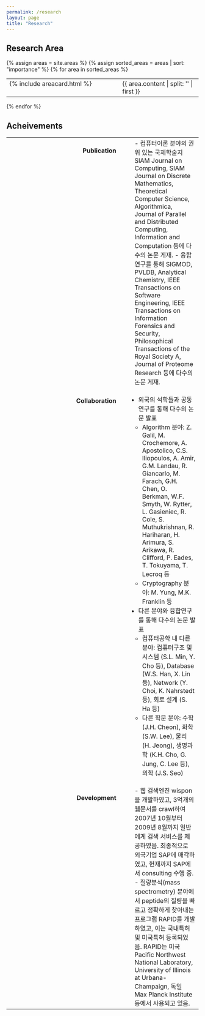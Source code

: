 ```yaml
---
permalink: /research
layout: page
title: "Research"
---
```


## Research Area

{% assign areas = site.areas %} 
{% assign sorted_areas = areas | sort: "importance" %} 
{% for area in sorted_areas %}

<style>
.post-card__header > h4 {
    font-size: 1.3rem;
}
.page-content {
max-width: 62.5em;
}
table, table tr, table td {
    border: none;
    font-weight: 400;
}
td.left {
    vertical-align: top;
    width: 280px;
}
td > .post-card {
    width : 250px;
}
ul {
    padding-inline-start: 10px;
}
td.left-text {
    vertical-align: top;
    width: 280px;
    text-align: right;
    padding-right: 40px;
}
</style>

<table cellspacing="0" cellpadding="0">

<td class="left">{% include areacard.html %}</td>
<td>{{ area.content | split: '</div>' | first }} </div></td>
</table>


{% endfor %}

## Acheivements

<table cellspacing="0" cellpadding="0" markdown="1">
<tr markdown="1">
<td class="left-text"><h4>Publication</h4></td>
<td markdown="1">
- 컴퓨터이론 분야의 권위 있는 국제학술지 SIAM Journal on Computing, SIAM Journal on Discrete Mathematics, Theoretical Computer Science, Algorithmica, Journal of Parallel and Distributed Computing, Information and Computation 등에 다수의 논문 게재.
- 융합연구를 통해 SIGMOD, PVLDB, Analytical Chemistry, IEEE Transactions on Software Engineering, IEEE Transactions on Information Forensics and Security, Philosophical Transactions of the Royal Society A, Journal of Proteome Research 등에 다수의 논문 게재.
</td>
</tr>

<tr markdown="1">
<td class="left-text"><h4>Collaboration</h4></td>
<td markdown="1">

<ul>
<li> 외국의 석학들과 공동 연구를 통해 다수의 논문 발표
    <ul>
    <li> Algorithm 분야: Z. Galil, M. Crochemore, A. Apostolico, C.S. Iliopoulos, A. Amir, G.M. Landau, R. Giancarlo, M. Farach, G.H. Chen, O. Berkman, W.F. Smyth, W. Rytter, L. Gasieniec, R. Cole, S. Muthukrishnan, R. Hariharan, H. Arimura, S. Arikawa, R. Clifford, P. Eades, T. Tokuyama, T. Lecroq 등 </li>
    <li> Cryptography 분야: M. Yung, M.K. Franklin 등 </li>
    </ul>
</li>
<li> 다른 분야와 융합연구를 통해 다수의 논문 발표
    <ul>
    <li> 컴퓨터공학 내 다른 분야: 컴퓨터구조 및 시스템 (S.L. Min, Y. Cho 등), Database (W.S. Han, X. Lin 등), Network (Y. Choi, K. Nahrstedt 등), 회로 설계 (S. Ha 등) </li>
    <li> 다른 학문 분야: 수학 (J.H. Cheon), 화학 (S.W. Lee), 물리 (H. Jeong), 생명과학 (K.H. Cho, G. Jung, C. Lee 등), 의학 (J.S. Seo) </li>
    </ul>
</li>
</ul>
</td>
</tr>

<tr markdown="1">
<td class="left-text"><h4>Development</h4></td>
<td markdown="1">
- 웹 검색엔진 wispon을 개발하였고, 3억개의 웹문서를 crawl하여 2007년 10월부터 2009년 8월까지 일반에게 검색 서비스를 제공하였음. 최종적으로 외국기업 SAP에 매각하였고, 현재까지 SAP에서 consulting 수행 중.
- 질량분석(mass spectrometry) 분야에서 peptide의 질량을 빠르고 정확하게 찾아내는 프로그램 RAPID를 개발하였고, 이는 국내특허 및 미국특허 등록되었음. RAPID는 미국 Pacific Northwest National Laboratory, University of Illinois at Urbana-Champaign, 독일 Max Planck Institute 등에서 사용되고 있음.
</td>
</tr>
</table>


